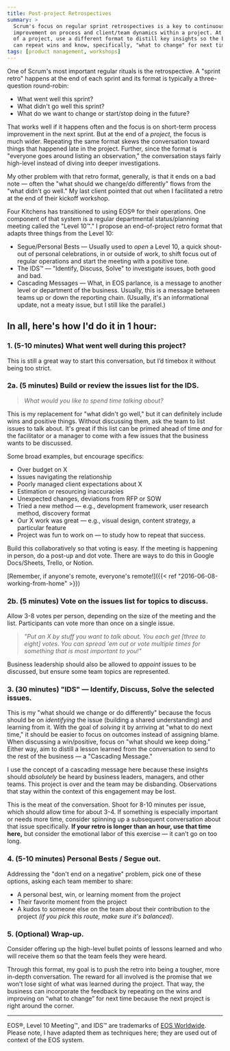 ```yaml
---
title: Post-project Retrospectives
summary: >
  Scrum's focus on regular sprint retrospectives is a key to continuous
  improvement on process and client/team dynamics within a project. At the end
  of a project, use a different format to distill key insights so the business
  can repeat wins and know, specifically, "what to change" for next time.
tags: [product management, workshops]
---
```


One of Scrum's most important regular rituals is the retrospective. A "sprint
retro" happens at the end of each sprint and its format is typically a
three-question round-robin:

- What went well this sprint?
- What didn't go well this sprint?
- What do we want to change or start/stop doing in the future?

That works well if it happens often and the focus is on short-term process
improvement in the next sprint. But at the end of a _project,_ the focus is much
wider. Repeating the same format skews the conversation toward things that
happened late in the project. Further, since the format is "everyone goes around
listing an observation," the conversation stays fairly high-level instead of
diving into deeper investigations.

My other problem with that retro format, generally, is that it ends on a bad
note — often the "what should we change/do differently" flows from the "what
didn't go well." My last client pointed that out when I facilitated a retro at
the end of their kickoff workshop.

Four Kitchens has transitioned to using EOS® for their operations. One component
of that system is a regular departmental status/planning meeting called the
"Level 10™." I propose an end-of-project retro format that adapts three things
from the Level 10:

- Segue/Personal Bests — Usually used to _open_ a Level 10, a quick shout-out of
  personal celebrations, in or outside of work, to shift focus out of regular
  operations and start the meeting with a positive tone.
- The IDS™ — "Identify, Discuss, Solve" to investigate issues, both good and
  bad.
- Cascading Messages — What, in EOS parlance, is a message to another level or
  department of the business. Usually, this is a message between teams up or
  down the reporting chain. (Usually, it's an informational update, not a meaty
  issue, but I still like the parallel.)

## In all, here's how I'd do it in 1 hour:

### 1. (5-10 minutes) What went well during this project?

This is still a great way to start this conversation, but I’d timebox it without
being too strict.

### 2a. (5 minutes) Build or review the issues list for the IDS.

> _What would you like to spend time talking about?_

This is my replacement for "what didn't go well," but it can definitely include
wins and positive things. Without discussing them, ask the team to list issues
to talk about. It's great if this list can be primed ahead of time _and_ for the
facilitator or a manager to come with a few issues that the business wants to be
discussed.

Some broad examples, but encourage specifics:

- Over budget on X
- Issues navigating the relationship
- Poorly managed client expectations about X
- Estimation or resourcing inaccuracies
- Unexpected changes, deviations from RFP or SOW
- Tried a new method — e.g., development framework, user research method, discovery format
- Our X work was great — e.g., visual design, content strategy, a particular feature
- Project was fun to work on — to study how to repeat that success.

Build this collaboratively so that voting is easy. If the meeting is
happening in person, do a post-up and dot vote. There are ways to do this in
Google Docs/Sheets, Trello, or Notion.

[Remember, if anyone's remote, everyone's remote!]({{< ref "2016-06-08-working-from-home" >}})

### 2b. (5 minutes) Vote on the issues list for topics to discuss.

Allow 3-8 votes per person, depending on the size of the meeting and the list.
Participants can vote more than once on a single issue.

> _"Put an X by stuff you want to talk about. You each get [three to eight]
> votes. You can spread 'em out or vote multiple times for something that is
> most important to you!"_

Business leadership should also be allowed to _appoint_ issues to be discussed,
but ensure some team topics are represented.

### 3. (30 minutes) "IDS" — Identify, Discuss, Solve the selected issues.

This is my "what should we change or do differently" because the focus should be
on _identifying_ the issue (building a shared understanding) and learning from
it. With the goal of _solving_ it by arriving at "what to do next time," it
should be easier to focus on outcomes instead of assigning blame. When
discussing a win/positive, focus on "what should we keep doing." Either way, aim
to distill a lesson learned from the conversation to send to the rest of the
business — a "Cascading Message."

I use the concept of a cascading message here because these insights should
_absolutely_ be heard by business leaders, managers, and other teams. This
project is over and the team may be disbanding. Observations that stay within
the context of this engagement may be lost.

This is the meat of the conversation. Shoot for 8-10 minutes per issue, which
should allow time for about 3-4. If something is especially important or needs
more time, consider spinning up a subsequent conversation about that issue
specifically. **If your retro is longer than an hour, use that time here,** but
consider the emotional labor of this exercise — it can’t go on too long.

### 4. (5-10 minutes) Personal Bests / Segue out.

Addressing the "don't end on a negative" problem, pick one of these options,
asking each team member to share:

- A personal best, win, or learning moment from the project
- Their favorite moment from the project
- A kudos to someone else on the team about their contribution to the project
  *(if you pick this route, make sure it's balanced)*.

### 5. (Optional) Wrap-up.

Consider offering up the high-level bullet points of lessons learned and who
will receive them so that the team feels they were heard.

Through this format, my goal is to push the retro into being a tougher, more
in-depth conversation. The reward for all involved is the promise that we won't
lose sight of what was learned during the project. That way, the business can
incorporate the feedback by repeating on the wins and improving on “what to
change” for next time because the next project is right around the corner.

---

EOS®, Level 10 Meeting™, and IDS™ are trademarks of
[EOS Worldwide](http://www.eosworldwide.com). Please note, I have adapted them
as techniques here; they are used out of context of the EOS system.
